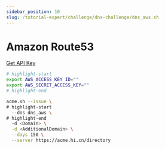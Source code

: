 ```yaml
---
sidebar_position: 10
slug: /tutorial-expert/challenge/dns-challenge/dns_aws.sh
---
```


# Amazon Route53

<p><a href="https://console.aws.amazon.com/iam/" className="button button--secondary button--lg text--no-decoration">Get API Key</a></p>


```bash
# highlight-start
export AWS_ACCESS_KEY_ID=""
export AWS_SECRET_ACCESS_KEY=""
# highlight-end

acme.sh --issue \
# highlight-start
  --dns dns_aws \
# highlight-end
  -d <Domain> \
  -d <AdditionalDomain> \
  --days 150 \
  --server https://acme.hi.cn/directory
```
